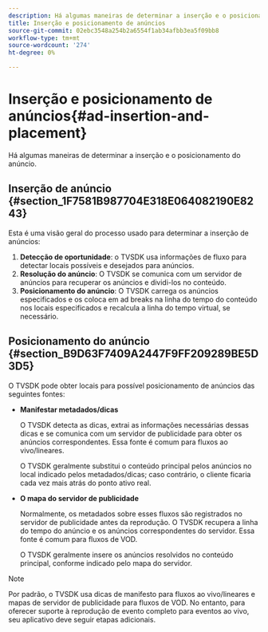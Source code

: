 ```yaml
---
description: Há algumas maneiras de determinar a inserção e o posicionamento do anúncio.
title: Inserção e posicionamento de anúncios
source-git-commit: 02ebc3548a254b2a6554f1ab34afbb3ea5f09bb8
workflow-type: tm+mt
source-wordcount: '274'
ht-degree: 0%

---
```


# Inserção e posicionamento de anúncios{#ad-insertion-and-placement}

Há algumas maneiras de determinar a inserção e o posicionamento do anúncio.

## Inserção de anúncio {#section_1F7581B987704E318E064082190E8243}

Esta é uma visão geral do processo usado para determinar a inserção de anúncios:

1. **Detecção de oportunidade**: o TVSDK usa informações de fluxo para detectar locais possíveis e desejados para anúncios.
1. **Resolução do anúncio**: O TVSDK se comunica com um servidor de anúncios para recuperar os anúncios e dividi-los no conteúdo.
1. **Posicionamento do anúncio**: O TVSDK carrega os anúncios especificados e os coloca em ad breaks na linha do tempo do conteúdo nos locais especificados e recalcula a linha do tempo virtual, se necessário.

## Posicionamento do anúncio {#section_B9D63F7409A2447F9FF209289BE5D3D5}

O TVSDK pode obter locais para possível posicionamento de anúncios das seguintes fontes:

* **Manifestar metadados/dicas**

  O TVSDK detecta as dicas, extrai as informações necessárias dessas dicas e se comunica com um servidor de publicidade para obter os anúncios correspondentes. Essa fonte é comum para fluxos ao vivo/lineares.

  O TVSDK geralmente substitui o conteúdo principal pelos anúncios no local indicado pelos metadados/dicas; caso contrário, o cliente ficaria cada vez mais atrás do ponto ativo real.

* **O mapa do servidor de publicidade**

  Normalmente, os metadados sobre esses fluxos são registrados no servidor de publicidade antes da reprodução. O TVSDK recupera a linha do tempo do anúncio e os anúncios correspondentes do servidor. Essa fonte é comum para fluxos de VOD.

  O TVSDK geralmente insere os anúncios resolvidos no conteúdo principal, conforme indicado pelo mapa do servidor.

>[!NOTE]
>
>Por padrão, o TVSDK usa dicas de manifesto para fluxos ao vivo/lineares e mapas de servidor de publicidade para fluxos de VOD. No entanto, para oferecer suporte à reprodução de evento completo para eventos ao vivo, seu aplicativo deve seguir etapas adicionais.
